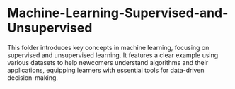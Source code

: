 # Machine-Learning-Supervised-and-Unsupervised
This folder introduces key concepts in machine learning, focusing on supervised and unsupervised learning. It features a clear example using various datasets to help newcomers understand algorithms and their applications, equipping learners with essential tools for data-driven decision-making.
